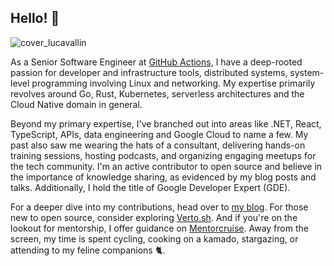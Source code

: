 ## Hello! 👋
![cover_lucavallin](https://github.com/lucavallin/lucavallin/assets/14332663/7e430e1d-5fd2-476b-a6e7-10058baf5150)

As a Senior Software Engineer at [GitHub Actions](https://github.com/features/actions), I have a deep-rooted passion for developer and infrastructure tools, distributed systems, system-level programming involving Linux and networking. My expertise primarily revolves around Go, Rust, Kubernetes, serverless architectures and the Cloud Native domain in general.

Beyond my primary expertise, I've branched out into areas like .NET, React, TypeScript, APIs, data engineering and Google Cloud to name a few. My past also saw me wearing the hats of a consultant, delivering hands-on training sessions, hosting podcasts, and organizing engaging meetups for the tech community. I'm an active contributor to open source and believe in the importance of knowledge sharing, as evidenced by my blog posts and talks. Additionally, I hold the title of Google Developer Expert (GDE).

For a deeper dive into my contributions, head over to [my blog](https://lucavall.in). For those new to open source, consider exploring [Verto.sh](https://verto.sh). And if you're on the lookout for mentorship, I offer guidance on [Mentorcruise](https://mentorcruise.com/mentor/lucacavallin/). Away from the screen, my time is spent cycling, cooking on a kamado, stargazing, or attending to my feline companions 🐈.
